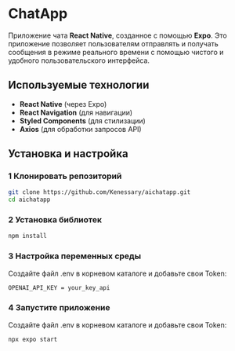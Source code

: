 # ChatApp

Приложение чата **React Native**, созданное с помощью **Expo**. Это приложение позволяет пользователям отправлять и получать сообщения в режиме реального времени с помощью чистого и удобного пользовательского интерфейса.

## Используемые технологии

- **React Native** (через Expo) 
- **React Navigation** (для навигации) 
- **Styled Components** (для стилизации)
- **Axios** (для обработки запросов API)

## Установка и настройка

### **1 Клонировать репозиторий**
```sh
git clone https://github.com/Kenessary/aichatapp.git
cd aichatapp
```
### **2 Установка библиотек**
```sh
npm install
```

### **3 Настройка переменных среды**
Создайте файл .env в корневом каталоге и добавьте свои Token:
```sh
OPENAI_API_KEY = your_key_api
```
### **4 Запустите приложение**
Создайте файл .env в корневом каталоге и добавьте свои Token:
```sh
npx expo start
```
